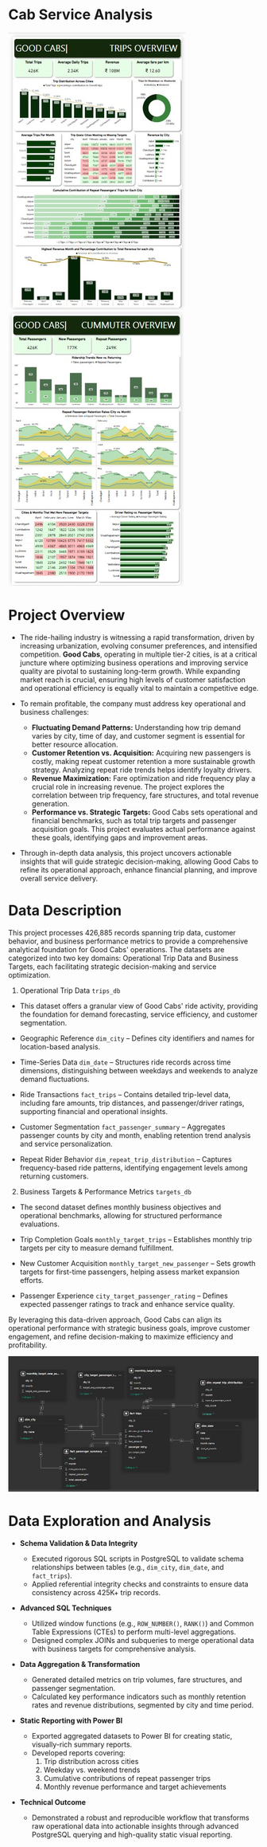 # Cab Service Analysis

![Trip Summary Report](Images/report_trips.jpg)                                      ![Passenger Summmary Report](Images/report_passengers.jpg)             

# Project Overview
- The ride-hailing industry is witnessing a rapid transformation, driven by increasing urbanization, evolving consumer preferences, and intensified competition. **Good Cabs**, operating in multiple tier-2 cities, is at a critical juncture where optimizing business operations and improving service quality are pivotal to sustaining long-term growth. While expanding market reach is crucial, ensuring high levels of customer satisfaction and operational efficiency is equally vital to maintain a competitive edge.

- To remain profitable, the company must address key operational and business challenges:

   - **Fluctuating Demand Patterns:** Understanding how trip demand varies by city, time of day, and customer segment is essential for better resource allocation.
   - **Customer Retention vs. Acquisition:** Acquiring new passengers is costly, making repeat customer retention a more sustainable growth strategy. Analyzing repeat ride trends helps identify loyalty drivers.
   - **Revenue Maximization:** Fare optimization and ride frequency play a crucial role in increasing revenue. The project explores the correlation between trip frequency, fare structures, and total revenue generation.
   - **Performance vs. Strategic Targets:** Good Cabs sets operational and financial benchmarks, such as total trip targets and passenger acquisition goals. This project evaluates actual performance against these goals, identifying gaps and improvement areas.
     
- Through in-depth data analysis, this project uncovers actionable insights that will guide strategic decision-making, allowing Good Cabs to refine its operational approach, enhance financial planning, and improve overall service delivery.

# Data Description

This project processes 426,885 records spanning trip data, customer behavior, and business performance metrics to provide a comprehensive analytical foundation for Good Cabs' operations. The datasets are categorized into two key domains: Operational Trip Data and Business Targets, each facilitating strategic decision-making and service optimization.

1. Operational Trip Data ``trips_db``
 - This dataset offers a granular view of Good Cabs' ride activity, providing the foundation for demand forecasting, service efficiency, and customer segmentation.

  - Geographic Reference `dim_city` – Defines city identifiers and names for location-based analysis.
  - Time-Series Data `dim_date` – Structures ride records across time dimensions, distinguishing between weekdays and weekends to analyze demand fluctuations.
  - Ride Transactions `fact_trips` – Contains detailed trip-level data, including fare amounts, trip distances, and passenger/driver ratings, supporting financial and operational insights.
   - Customer Segmentation `fact_passenger_summary` – Aggregates passenger counts by city and month, enabling retention trend analysis and service personalization.
   - Repeat Rider Behavior `dim_repeat_trip_distribution` – Captures frequency-based ride patterns, identifying engagement levels among returning customers.
     
2. Business Targets & Performance Metrics ``targets_db``
  - The second dataset defines monthly business objectives and operational benchmarks, allowing for structured performance evaluations.

  - Trip Completion Goals `monthly_target_trips` – Establishes monthly trip targets per city to measure demand fulfillment.
  - New Customer Acquisition `monthly_target_new_passenger` – Sets growth targets for first-time passengers, helping assess market expansion efforts.
  - Passenger Experience `city_target_passenger_rating` – Defines expected passenger ratings to track and enhance service quality.

By leveraging this data-driven approach, Good Cabs can align its operational performance with strategic business goals, improve customer engagement, and refine decision-making to maximize efficiency and profitability.

![Data Model](Images/DataModel.jpg)

# Data Exploration and Analysis

- **Schema Validation & Data Integrity**
  - Executed rigorous SQL scripts in PostgreSQL to validate schema relationships between tables (e.g., `dim_city`, `dim_date`, and `fact_trips`).
  - Applied referential integrity checks and constraints to ensure data consistency across 425K+ trip records.

- **Advanced SQL Techniques**
  - Utilized window functions (e.g., `ROW_NUMBER()`, `RANK()`) and Common Table Expressions (CTEs) to perform multi-level aggregations.
  - Designed complex JOINs and subqueries to merge operational data with business targets for comprehensive analysis.

- **Data Aggregation & Transformation**
  - Generated detailed metrics on trip volumes, fare structures, and passenger segmentation.
  - Calculated key performance indicators such as monthly retention rates and revenue distributions, segmented by city and time period.

- **Static Reporting with Power BI**
    - Exported aggregated datasets to Power BI for creating static, visually-rich summary reports.
    - Developed reports covering:
        1. Trip distribution across cities
        2. Weekday vs. weekend trends
        3. Cumulative contributions of repeat passenger trips
        4. Monthly revenue performance and target achievements

- **Technical Outcome**
  - Demonstrated a robust and reproducible workflow that transforms raw operational data into actionable insights through advanced PostgreSQL querying and high-quality static visual reporting.



